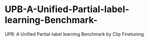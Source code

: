 # UPB-A-Unified-Partial-label-learning-Benchmark-
UPB: A Unified Partial-label learning Benchmark by Clip Finetuning
